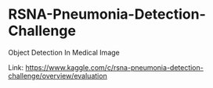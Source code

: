 # RSNA-Pneumonia-Detection-Challenge
Object Detection In Medical Image

Link:
https://www.kaggle.com/c/rsna-pneumonia-detection-challenge/overview/evaluation
